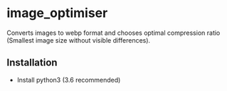 # image_optimiser
Converts images to webp format and chooses optimal compression ratio (Smallest image size without visible differences).

## Installation
- Install python3 (3.6 recommended)
